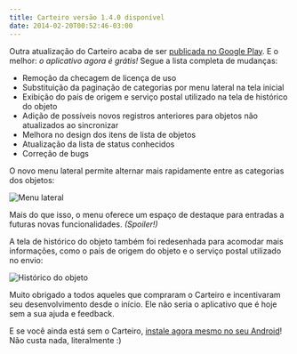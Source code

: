 ```yaml
---
title: Carteiro versão 1.4.0 disponível
date: 2014-02-20T00:52:46-03:00
---
```


Outra atualização do Carteiro acaba de ser [publicada no Google Play](https://play.google.com/store/apps/details?id=com.rbardini.carteiro). E o melhor: _o aplicativo agora é grátis!_ Segue a lista completa de mudanças:

- Remoção da checagem de licença de uso
- Substituição da paginação de categorias por menu lateral na tela inicial
- Exibição do país de origem e serviço postal utilizado na tela de histórico do objeto
- Adição de possíveis novos registros anteriores para objetos não atualizados ao sincronizar
- Melhora no design dos itens de lista de objetos
- Atualização da lista de status conhecidos
- Correção de bugs

O novo menu lateral permite alternar mais rapidamente entre as categorias dos objetos:

![Menu lateral](/blog/img/action-bar-drawer-toggle.png)

Mais do que isso, o menu oferece um espaço de destaque para entradas a futuras novas funcionalidades. _(Spoiler!)_

A tela de histórico do objeto também foi redesenhada para acomodar mais informações, como o país de origem do objeto e o serviço postal utilizado no envio:

![Histórico do objeto](/blog/img/new-record-header.png)

Muito obrigado a todos aqueles que compraram o Carteiro e incentivaram seu desenvolvimento desde o início. Ele não seria o aplicativo que é hoje sem a sua ajuda e feedback.

E se você ainda está sem o Carteiro, [instale agora mesmo no seu Android](https://play.google.com/store/apps/details?id=com.rbardini.carteiro)! Não custa nada, literalmente :)

